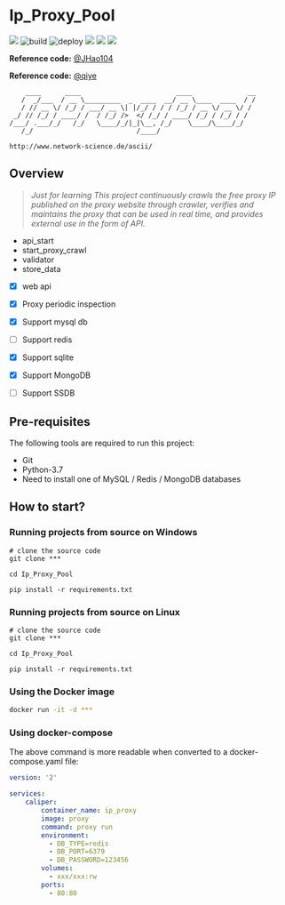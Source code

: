 # Ip_Proxy_Pool

![](https://img.shields.io/badge/Ip_Proxy_Pool-dev-brightgreen.svg)
![build](https://github.com/Python3WebSpider/ProxyPool/workflows/build/badge.svg)
![deploy](https://github.com/Python3WebSpider/ProxyPool/workflows/deploy/badge.svg)
![](https://img.shields.io/badge/python-3.7%2B-brightgreen)
[![](https://img.shields.io/badge/cnblogs-@jockming-blue.svg)](https://www.cnblogs.com/jockming/)
![](https://img.shields.io/badge/platform-Windows|Linux-lightgrey.svg)

**Reference code:** [@JHao104](http://www.spiderpy.cn/blog/)

**Reference code:** [@qiye](http://www.cnblogs.com/qiyeboy/p/5693128.html)

```
    ____      ____                        ____              __
   /  _/___  / __ \_________  _  ____  __/ __ \____  ____  / /
   / // __ \/ /_/ / ___/ __ \| |/_/ / / / /_/ / __ \/ __ \/ / 
 _/ // /_/ / ____/ /  / /_/ />  </ /_/ / ____/ /_/ / /_/ / /  
/___/ .___/_/   /_/   \____/_/|_|\__, /_/    \____/\____/_/   
   /_/                          /____/                       

http://www.network-science.de/ascii/
```


## Overview

> _Just for learning_
> _This project continuously crawls the free proxy IP published on the proxy website through crawler, verifies and maintains the proxy that can be used in real time, and provides external use in the form of API._


- api_start
- start_proxy_crawl
- validator
- store_data


- [x] web api
- [x] Proxy periodic inspection
- [x] Support mysql db
- [ ] Support redis
- [x] Support sqlite
- [x] Support MongoDB
- [ ] Support SSDB


## Pre-requisites
The following tools are required to run this project:
- Git
- Python-3.7
- Need to install one of MySQL / Redis / MongoDB databases

## How to start?

### 



### Running projects from source on Windows
```shell
# clone the source code
git clone ***

cd Ip_Proxy_Pool

pip install -r requirements.txt
```

### Running projects from source on Linux
```shell
# clone the source code
git clone ***

cd Ip_Proxy_Pool

pip install -r requirements.txt
```

### Using the Docker image
```bash
docker run -it -d ***
```

### Using docker-compose
The above command is more readable when converted to a docker-compose.yaml file:
```yaml
version: '2'

services:
    caliper:
        container_name: ip_proxy
        image: proxy
        command: proxy run
        environment:
          - DB_TYPE=redis
          - DB_PORT=6379
          - DB_PASSWORD=123456
        volumes:
          - xxx/xxx:rw
        ports:
          - 80:80
```